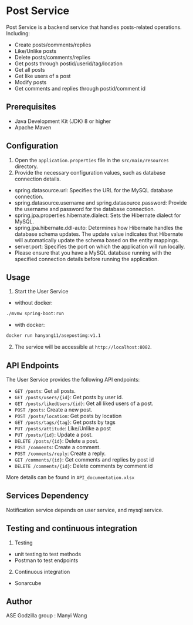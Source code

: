 # Post Service

Post Service is a backend service that handles posts-related operations. 
Including:
- Create posts/comments/replies
- Like/Unlike posts
- Delete posts/comments/replies
- Get posts through postid/userid/tag/location 
- Get all posts
- Get like users of a post
- Modify posts
- Get comments and replies through postid/comment id

## Prerequisites

- Java Development Kit (JDK) 8 or higher
- Apache Maven

## Configuration

1. Open the `application.properties` file in the `src/main/resources` directory.
2. Provide the necessary configuration values, such as database connection details.
-  spring.datasource.url: Specifies the URL for the MySQL database connection.
- spring.datasource.username and spring.datasource.password: Provide the username and password for the database connection.
- spring.jpa.properties.hibernate.dialect: Sets the Hibernate dialect for MySQL.
- spring.jpa.hibernate.ddl-auto: Determines how Hibernate handles the database schema updates. The update value indicates that Hibernate will automatically update the schema based on the entity mappings.
- server.port: Specifies the port on which the application will run locally.
- Please ensure that you have a MySQL database running with the specified connection details before running the application.

## Usage

1. Start the User Service
- without docker:

```bash
./mvnw spring-boot:run
```

- with docker:

```bash
docker run hanyang11/asepostimg:v1.1
```
2. The service will be accessible at `http://localhost:8082`.

## API Endpoints

The User Service provides the following API endpoints:

- `GET /posts`: Get all posts.
- `GET /posts/users/{id}`: Get posts by user id.
- `GET /posts/likedUsers/{id}`: Get all liked users of a post.
- `POST /posts`: Create a new post.
- `POST /posts/location`: Get posts by location
- `GET /posts/tags/{tag}`: Get posts by tags
- `PUT /posts/attitude`: Like/Unlike a post
- `PUT /posts/{id}`: Update a post.
- `DELETE /posts/{id}`: Delete a post.
- `POST /comments`: Create a comment.
- `POST /comments/reply`: Create a reply.
- `GET /comments/{id}`: Get comments and replies by post id
- `DELETE /comments/{id}`: Delete comments by comment id

More details can be found in `API_documentation.xlsx`

## Services Dependency

Notification service depends on user service, and mysql service.

## Testing and continuous integration
1. Testing

- unit testing to test methods
- Postman to test endpoints

2. Continuous integration
- Sonarcube

## Author

ASE Godzilla group : Manyi Wang
